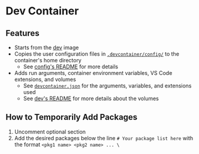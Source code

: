 # Dev Container

## Features

- Starts from the [dev](./dev/) image
- Copies the user configuration files in [`.devcontainer/config/`](./config/) to the container's home directory
    - See [config's README](./config/README.md) for more details
- Adds run arguments, container environment variables, VS Code extensions, and volumes
    - See [`devcontainer.json`](./devcontainer.json) for the arguments, variables, and extensions used
    - See [dev's README](./dev/README.md) for more details about the volumes

## How to Temporarily Add Packages

1. Uncomment optional section
2. Add the desired packages below the line `# Your package list here` with the format `<pkg1 name> <pkg2 name> ... \`
